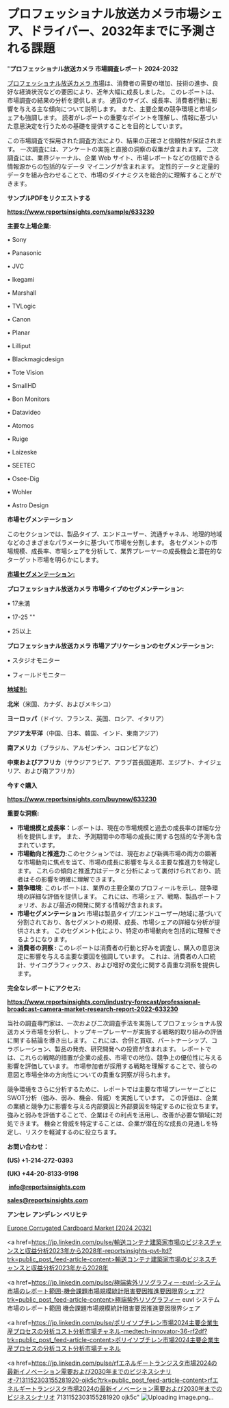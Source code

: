 # プロフェッショナル放送カメラ市場シェア、ドライバー、2032年までに予測される課題

"<strong>プロフェッショナル放送カメラ 市場調査レポート 2024-2032</strong>

<a href=https://www.reportsinsights.com/sample/633230>プロフェッショナル放送カメラ 市場</a>は、消費者の需要の増加、技術の進歩、良好な経済状況などの要因により、近年大幅に成長しました。 このレポートは、市場調査の結果の分析を提供します。 通貨のサイズ、成長率、消費者行動に影響を与える主な傾向について説明します。 また、主要企業の競争環境と市場シェアも強調します。 読者がレポートの重要なポイントを理解し、情報に基づいた意思決定を行うための基礎を提供することを目的としています。

この市場調査で採用された調査方法により、結果の正確さと信頼性が保証されます。 一次調査には、アンケートの実施と直接の洞察の収集が含まれます。 二次調査には、業界ジャーナル、企業 Web サイト、市場レポートなどの信頼できる情報源からの包括的なデータ マイニングが含まれます。 定性的データと定量的データを組み合わせることで、市場のダイナミクスを総合的に理解することができます。

<strong><b>サンプルPDFをリクエストする</b></strong>

<a href=https://www.reportsinsights.com/sample/633230><strong><u>https://www.reportsinsights.com/sample/633230</u></strong></a>

<strong>主要な上場企業:</strong>

• Sony

• Panasonic

• JVC

• Ikegami

• Marshall

• TVLogic

• Canon

• Planar

• Lilliput

• Blackmagicdesign

• Tote Vision

• SmallHD

• Bon Monitors

• Datavideo

• Atomos

• Ruige

• Laizeske

• SEETEC

• Osee-Dig

• Wohler

• Astro Design

<strong>市場セグメンテーション</strong>

このセクションでは、製品タイプ、エンドユーザー、流通チャネル、地理的地域などのさまざまなパラメータに基づいて市場を分割します。 各セグメントの市場規模、成長率、市場シェアを分析して、業界プレーヤーの成長機会と潜在的なターゲット市場を明らかにします。

<strong><u>市場セグメンテーション</u></strong><strong><u>:</u></strong>

<strong>プロフェッショナル放送カメラ 市場タイプのセグメンテーション:</strong>

• 17未満

• 17-25 ""

• 25以上

<strong>プロフェッショナル放送カメラ 市場アプリケーションのセグメンテーション:</strong>

• スタジオモニター

• フィールドモニター

<strong><u>地域別</u></strong><strong><u>:</u></strong>

<strong>北米</strong>（米国、カナダ、およびメキシコ）

<strong>ヨーロッパ</strong>（ドイツ、フランス、英国、ロシア、イタリア）

<strong>アジア太平洋</strong>（中国、日本、韓国、インド、東南アジア）

<strong>南アメリカ</strong>（ブラジル、アルゼンチン、コロンビアなど）

<strong>中東およびアフリカ</strong>（サウジアラビア、アラブ首長国連邦、エジプト、ナイジェリア、および南アフリカ）

<strong>今すぐ購入</strong>

<a href=https://www.reportsinsights.com/buynow/633230><strong><u>https://www.reportsinsights.com/buynow/633230</u></strong></a>

<strong>重要な洞察:</strong>
<ul>
  <li><strong>市場規模と成長率：</strong>レポートは、現在の市場規模と過去の成長率の詳細な分析を提供します。 また、予測期間中の市場の成長に関する包括的な予測も含まれています。</li>
  <li><strong>市場動向と推進力:</strong>このセクションでは、現在および新興市場の両方の顕著な市場動向に焦点を当て、市場の成長に影響を与える主要な推進力を特定します。 これらの傾向と推進力はデータと分析によって裏付けられており、読者はその影響を明確に理解できます。</li>
  <li><strong>競争環境</strong>: このレポートは、業界の主要企業のプロフィールを示し、競争環境の詳細な評価を提供します。 これには、市場シェア、戦略、製品ポートフォリオ、および最近の開発に関する情報が含まれます。</li>
  <li><strong>市場セグメンテーション: </strong>市場は製品タイプ/エンドユーザー/地域に基づいて分割されており、各セグメントの規模、成長、市場シェアの詳細な分析が提供されます。 このセグメント化により、特定の市場動向を包括的に理解できるようになります。</li>
  <li><strong>消費者の洞察 : </strong>このレポートは消費者の行動と好みを調査し、購入の意思決定に影響を与える主要な要因を強調しています。 これは、消費者の人口統計、サイコグラフィックス、および嗜好の変化に関する貴重な洞察を提供します。</li>
</ul>
<strong>完全なレポートにアクセス:</strong>

<a href=https://www.reportsinsights.com/industry-forecast/professional-broadcast-camera-market-research-report-2022-633230><strong><u><b>https://www.reportsinsights.com/industry-forecast/professional-broadcast-camera-market-research-report-2022-633230</b></u></strong></a>

当社の調査専門家は、一次および二次調査手法を実施してプロフェッショナル放送カメラ市場を分析し、トップキープレーヤーが実施する戦略的取り組みの評価に関する結論を導き出します。 これには、合併と買収、パートナーシップ、コラボレーション、製品の発売、研究開発への投資が含まれます。 レポートでは、これらの戦略的措置が企業の成長、市場での地位、競争上の優位性に与える影響を評価しています。 市場参加者が採用する戦略を理解することで、彼らの意図と市場全体の方向性についての貴重な洞察が得られます。

競争環境をさらに分析するために、レポートでは主要な市場プレーヤーごとにSWOT分析（強み、弱み、機会、脅威）を実施しています。 この評価は、企業の業績と競争力に影響を与える内部要因と外部要因を特定するのに役立ちます。 強みと弱みを評価することで、企業はその利点を活用し、改善が必要な領域に対処できます。 機会と脅威を特定することは、企業が潜在的な成長の見通しを特定し、リスクを軽減するのに役立ちます。

<strong>お問い合わせ：</strong>

<strong>(US) +1-214-272-0393</strong>

<strong>(UK) +44-20-8133-9198</strong>

<strong> </strong><a href=info@reportsinsights.com><strong><u>info@reportsinsights.com</u></strong></a>

<a href=sales@reportsinsights.com><strong><u>sales@reportsinsights.com</u></strong></a>

<strong>アンセレ アンデレン ベリヒテ</strong>

<a href=https://www.linkedin.com/pulse/europe-corrugated-cardboard-market-latest-trends-mxhjf/>Europe Corrugated Cardboard Market [2024 2032]</a>

<a href=https://jp.linkedin.com/pulse/輸送コンテナ建築家市場のビジネスチャンスと収益分析2023年から2028年-reportsinsights-pvt-ltd?trk=public_post_feed-article-content>輸送コンテナ建築家市場のビジネスチャンスと収益分析2023年から2028年</a>

<a href=https://jp.linkedin.com/pulse/極端紫外リソグラフィー-euvl-システム市場のレポート範囲-機会課題市場規模統計阻害要因推進要因限界シェア?trk=public_post_feed-article-content>極端紫外リソグラフィー euvl システム市場のレポート範囲 機会課題市場規模統計阻害要因推進要因限界シェア</a>

<a href=https://jp.linkedin.com/pulse/ポリイソブチレン市場2024主要企業生産プロセスの分析コスト分析市場チャネル-medtech-innovator-36-rf2df?trk=public_post_feed-article-content>ポリイソブチレン市場2024主要企業生産プロセスの分析コスト分析市場チャネル</a>

<a href=https://jp.linkedin.com/pulse/rfエネルギートランジスタ市場2024の最新イノベーション需要および2030年までのビジネスシナリオ-7131152303155281920-ojk5c?trk=public_post_feed-article-content>rfエネルギートランジスタ市場2024の最新イノベーション需要および2030年までのビジネスシナリオ 7131152303155281920 ojk5c</a>"
![Uploading image.png…]()
